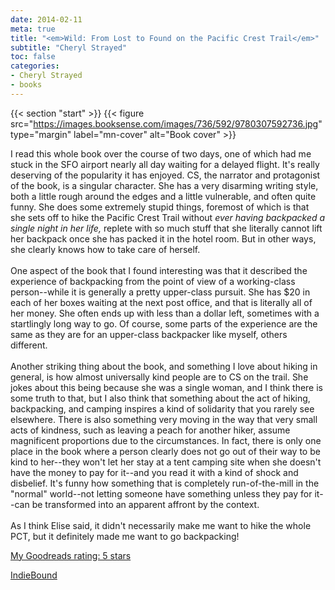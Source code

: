 ```yaml
---
date: 2014-02-11
meta: true
title: "<em>Wild: From Lost to Found on the Pacific Crest Trail</em>"
subtitle: "Cheryl Strayed"
toc: false
categories:
- Cheryl Strayed
- books
---
```


{{< section "start" >}}
{{< figure src="https://images.booksense.com/images/736/592/9780307592736.jpg" type="margin" label="mn-cover" alt="Book cover" >}}

I read this whole book over the course of two days, one of which had me stuck in the SFO airport nearly all day waiting for a delayed flight. It's really deserving of the popularity it has enjoyed. CS, the narrator and protagonist of the book, is a singular character. She has a very disarming writing style, both a little rough around the edges and a little vulnerable, and often quite funny. She does some extremely stupid things, foremost of which is that she sets off to hike the Pacific Crest Trail without *ever having backpacked a single night in her life,* replete with so much stuff that she literally cannot lift her backpack once she has packed it in the hotel room. But in other ways, she clearly knows how to take care of herself.<br /><br />One aspect of the book that I found interesting was that it described the experience of backpacking from the point of view of a working-class person--while it is generally a pretty upper-class pursuit. She has $20 in each of her boxes waiting at the next post office, and that is literally all of her money. She often ends up with less than a dollar left, sometimes with a startlingly long way to go. Of course, some parts of the experience are the same as they are for an upper-class backpacker like myself, others different.<br /><br />Another striking thing about the book, and something I love about hiking in general, is how almost universally kind people are to CS on the trail. She jokes about this being because she was a single woman, and I think there is some truth to that, but I also think that something about the act of hiking, backpacking, and camping inspires a kind of solidarity that you rarely see elsewhere. There is also something very moving in the way that very small acts of kindness, such as leaving a peach for another hiker, assume magnificent proportions due to the circumstances. In fact, there is only one place in the book where a person clearly does not go out of their way to be kind to her--they won't let her stay at a tent camping site when she doesn't have the money to pay for it--and you read it with a kind of shock and disbelief. It's funny how something that is completely run-of-the-mill in the "normal" world--not letting someone have something unless they pay for it--can be transformed into an apparent affront by the context.<br /><br />As I think Elise said, it didn't necessarily make me want to hike the whole PCT, but it definitely made me want to go backpacking!

[My Goodreads rating: 5 stars](https://www.goodreads.com/review/show/843609697)  

[IndieBound](https://www.indiebound.org/book/9780307592736)
